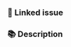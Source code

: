 ### 🔗 Linked issue

<!-- Please ensure there is an open issue and mention its number. For example, "- Closes #1" "- Resolves #1" -->

### 📚 Description

<!-- Describe your changes in detail. Why is this change required? What problem does it solve? -->
